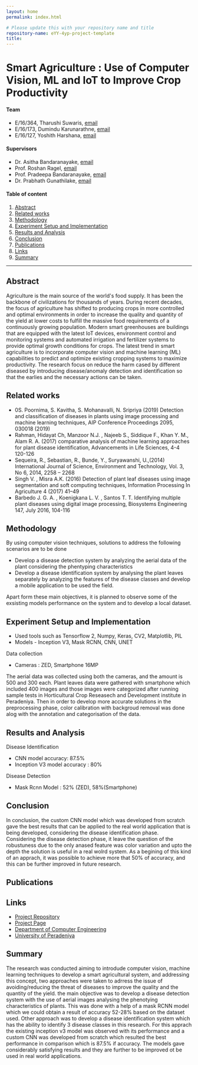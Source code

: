 ```yaml
---
layout: home
permalink: index.html

# Please update this with your repository name and title
repository-name: eYY-4yp-project-template
title: 
---
```


[comment]: # "This is the standard layout for the project, but you can clean this and use your own template"

# Smart Agriculture : Use of Computer Vision, ML and IoT to Improve Crop Productivity

#### Team

- E/16/364, Tharushi Suwaris, [email](e16364@eng.pdn.ac.lk)
- E/16/173, Dumindu Karunarathne, [email](e16173@eng.pdn.ac.lk)
- E/16/127, Yoshith Harshana, [email](e16127@eng.pdn.ac.lk)

#### Supervisors

- Dr. Asitha Bandaranayake, [email](asithab@eng.pdn.ac.lk)
- Prof. Roshan Ragel, [email](roshanr@eng.pdn.ac.lk)
- Prof. Pradeepa Bandaranayake, [email](agbc@pdn.ac.lk)
- Dr. Prabhath Gunathilake, [email](prabhathg@sci.pdn.ac.lk)

#### Table of content

1. [Abstract](#abstract)
2. [Related works](#related-works)
3. [Methodology](#methodology)
4. [Experiment Setup and Implementation](#experiment-setup-and-implementation)
5. [Results and Analysis](#results-and-analysis)
6. [Conclusion](#conclusion)
7. [Publications](#publications)
8. [Links](#links)
9. [Summary](#summary)
---


## Abstract
Agriculture is the main source of the world's food supply. It has been the backbone of civilizations for thousands of years. During recent decades, the focus of agriculture has shifted to producing crops in more controlled and optimal environments in order to increase the quality and quantity of the yield at lower costs to fulfill the massive food requirements of a continuously growing population. Modern smart greenhouses are buildings that are equipped with the latest IoT devices, environment control and monitoring systems and automated irrigation and fertilizer systems to provide optimal growth conditions for crops. The latest trend in smart agriculture is to incorporate computer vision and machine learning (ML) capabilities to predict and optimize existing cropping systems to maximize productivity. The research focus on reduce the harm cased by different diseased by introducing disease/anomaly detection and identification so that the earlies and the necessary actions can be taken.

## Related works
- 0S. Poornima, S. Kavitha, S. Mohanavalli, N. Sripriya (2019) Detection and classification of diseases in plants using image processing and machine learning techniques, AIP Conference Proceedings 2095, 030018 (2019)
- Rahman, Hidayat Ch, Manzoor N.J. , Najeeb S., Siddique F., Khan Y. M., Alam R. A. (2017) comparative analysis of machine learning approaches for plant disease identification, Advancements in Life Sciences, 4-4 120-126
- Sequeira, R., Sebastian, R., Bunde, Y., Suryawanshi, U.,(2014)  International Journal of Science, Environment and Technology, Vol. 3, No 6, 2014, 2258 – 2268
- Singh V. , Misra A.K. (2016) Detection of plant leaf diseases using image segmentation and soft computing techniques, Information Processing In Agriculture 4 (2017) 41–49
- Barbedo J. G. A. , Koenigkana L. V. , Santos T. T. Identifying multiple plant diseases using digital image processing, Biosystems Engineering 147, July 2016, 104-116

## Methodology
By using computer vision techniques, solutions to address the following scenarios are to be done
- Develop a disease detection system by analyzing the aerial data of the plant considering the phentyping characteristics
- Develop a disease identification system by analysing the plant leaves separately by analyzing the features of the disease classes and develop a mobile application to be used the field.

Apart form these main objectives, it is planned to observe some of the exsisting models performance on the system and to develop a local dataset.

## Experiment Setup and Implementation

- Used tools such as Tensorflow 2, Numpy, Keras, CV2, Matplotlib, PIL
- Models - Inception V3, Mask RCNN, CNN, UNET

Data collection
- Cameras : ZED, Smartphone 16MP

The aerial data was collected using both the cameras, and the amount is 500 and 300 each. Plant leaves data were gathered with smartphone which included 400 images and those images were categorized after running sample tests in Horticultural Crop Reseasech and Development institute in Peradeniya. Then in order to develop more accurate solutions in the preprocessing phase, color calibration with backgroud removal was done alog with the annotation and categorisation of the data.

## Results and Analysis
Disease Identification
- CNN model accuracy: 87.5%
- Inception V3 model accuracy : 80%

Disease Detection
- Mask Rcnn Model : 52% (ZED), 58%(Smartphone)

## Conclusion
In conclusion, the custom CNN model which was developed from scratch gave the best results that can be applied to the real world application that is being developed, considering the disease identification phase.  
Considering the disease detection phase, it leave the question of the robustuness due to the only anased feature was color variation and upto the depth the solution is useful in a real wolrd system. As a begining of this kind of an apprach, it was possible to achieve more that 50% of accuracy, and this can be further improved in future research. 

## Publications
[//]: # "Note: Uncomment each once you uploaded the files to the repository"

<!-- 1. [Semester 7 report](./) -->
<!-- 2. [Semester 7 slides](./) -->
<!-- 3. [Semester 8 report](./) -->
<!-- 4. [Semester 8 slides](./) -->
<!-- 5. Author 1, Author 2 and Author 3 "Research paper title" (2021). [PDF](./). -->


## Links

[//]: # ( NOTE: EDIT THIS LINKS WITH YOUR REPO DETAILS )

- [Project Repository](https://github.com/cepdnaclk/repository-name)
- [Project Page](https://cepdnaclk.github.io/repository-name)
- [Department of Computer Engineering](http://www.ce.pdn.ac.lk/)
- [University of Peradeniya](https://eng.pdn.ac.lk/)

[//]: # "Please refer this to learn more about Markdown syntax"
[//]: # "https://github.com/adam-p/markdown-here/wiki/Markdown-Cheatsheet"

## Summary

The research was conducted aiming to introdude computer vision, machine learning techniques to develop a smart agricultural system, and addressing this concept, two approaches were taken to adrress the issue of avoiding/reducing the threat of diseases to improve the quality and the quantity of the yield. the main objective was to develop a disease detection system with the use of aerial images analysing the phenotying characteristics of plants. This was done with a help of a mask RCNN model which we could obtain a result of accuracy 52-28% based on the dataset used. Other approach was to develop a disease identification system which has the ability to identify 3 disease classes in this research. For this apprach the existing inception v3 model was observed with its performance and a custom CNN was developed from scratch which resulted the best performance in comparison which is 87.5% if accuracy. The models gave considerably satisfying results and they are further to be improved ot be used in real world applications.  
